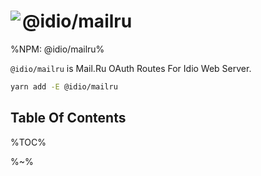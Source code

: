 # <img src="https://raw.github.com/idiocc/mailru/master/docs/mailru.svg?sanitize=true" align="left"> @idio/mailru

%NPM: @idio/mailru%

`@idio/mailru` is Mail.Ru OAuth Routes For Idio Web Server.

```sh
yarn add -E @idio/mailru
```

## Table Of Contents

%TOC%

%~%
